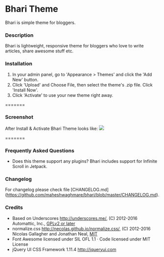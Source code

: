 # Bhari Theme

Bhari is simple theme for bloggers.

### Description

Bhari is lightweight, responsive theme for bloggers who love to write articles, share awesome stuff etc.

### Installation

1. In your admin panel, go to 'Appearance > Themes' and click the 'Add New' button.
2. Click 'Upload' and Choose File, then select the theme's .zip file. Click 'Install Now'.
3. Click 'Activate' to use your new theme right away.

=======

### Screenshot

After Install & Activate Bhari Theme looks like:
<img src="http://i.imgur.com/VSnC36H.jpg" />

=======

### Frequently Asked Questions

- Does this theme support any plugins?
Bhari includes support for Infinite Scroll in Jetpack.

### Changelog

For changelog please check file [CHANGELOG.md] (https://github.com/maheshwaghmare/bhari/blob/master/CHANGELOG.md).

### Credits

* Based on Underscores http://underscores.me/, (C) 2012-2016 Automattic, Inc., [GPLv2 or later](https://www.gnu.org/licenses/gpl-2.0.html)
* normalize.css http://necolas.github.io/normalize.css/, (C) 2012-2016 Nicolas Gallagher and Jonathan Neal, [MIT](http://opensource.org/licenses/MIT)
* Font Awesome licensed under SIL OFL 1.1 · Code licensed under MIT License 
* jQuery UI CSS Framework 1.11.4 http://jqueryui.com